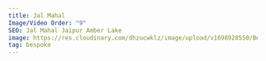 ```yaml
---
title: Jal Mahal
Image/Video Order: "9"
SEO: Jal Mahal Jaipur Amber Lake
image: https://res.cloudinary.com/dhzucwklz/image/upload/v1698928550/Bespoke/DSC_5783highreslowres_fszsqx.jpg
tag: bespoke
---
```

